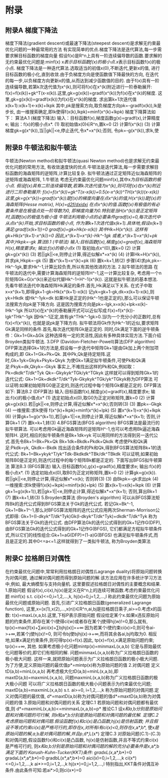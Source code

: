 # 附录

## 附录A 梯度下降法
梯度下降法(gradient descent)或最速下降法(steepest descent)是求解无约束最优化问题的一种最常用的方法 有实现简单的优点.梯度下降法是迭代算法,每一步需要求解目标函数的梯度向量
假设f(x)是R^n上具有一阶连续偏导数的函数.要求解的无约束最优化问题是:minf(x) x*表示目标函数f(x)的极小点.x*表示目标函数f(x)的极小点.
梯度下降法是一种迭代算法.选取适当的初值x(0),不断迭代,更新x的值, 进行目标函数的极小化,直到收敛.由于负梯度方向是使函数值下降最快的方向, 在迭代的每一步,以负梯度方向更新x的值,从而达到减少函数值的目的.
由于f(x)具有一阶连续偏导数,若第k次迭代值为x^(k),则可将f(x)在x^(k)附近进行一阶泰勒展开: f(x)=f(x(k))+gk^T(x-x(k)).这里,gk=g(x(k))=gradf(x^(k))为f(x)在x^(k)的梯度. 这里,gk=g(x(k))=gradf(x(k))为f(x)在x^(k)的梯度. 求出第k+1次迭代值x(k+1):x(k+1)<-x(k)+lkpk
其中,pk是搜索方向,取负梯度方向pk=-gradf(x(k)),lk是步长, 由一维搜索确定,即lk使得f(x(k),lkpk)=minf(x^(k)+lkpk) 梯度下降算法如下：
算法A.1 (梯度下降法)
输入：目标函数f(x),梯度函数g(x)=gradf(x),计算精度e;
输出：f(x)的极小点x*.
(1) 取初始值x(0)∈R^n,置k=0
(2) 计算f(x^(k))
(3) 计算梯度gk=g(x^(k)),当||gk||<e,停止迭代,令x*=x^(k);否则, 令pk=-g(x^(k)),求lk,使
## 附录B 牛顿法和拟牛顿法
牛顿法(Newton method)和拟牛顿法(quasi Newton method)也是求解无约束最优化问题的常用方法, 有收敛速度快的优点.牛顿法是迭代算法,每一步需要求解目标函数的海森矩阵的逆矩阵,计算比较复杂. 拟牛顿法通过正定矩阵近似海森矩阵的逆矩阵或海森矩阵,
1.牛顿法
考虑无约束最优化问题minf(x),其中x*为目标函数的极小点.
假设f(x)具有二阶连续偏导数,若第k次迭代值为x^(k),则可将f(x)在x^(k)附近进行二阶泰勒展开: f(x)=f(x^(k))+gk^T(x-x(k))+0.5(x-x^(k))^TH(x^(k))(x-x(k))
这里,gk=g(x^(k))=gradf(x^(k))是f(x)的梯度向量在点x^(k)的值,H(x^(k))是f(x)的海森矩阵(Hesse matrix), H(x)=[d2f/dxidxj](n*n)
在点x^(k)的值.函数f(x)有极值的有必要条件是在极值点处一阶导数为0, 即梯度向量为0.特别是当H(x^(k))是正定矩阵时,函数f(x)的极值为极小值
牛顿法利用极小点的必要条件gradf(x)=0,每次迭代中从点x^(k)开始,求目标函数的极小点, 作为第k+1次迭代值x(k+1).具体地,假设x(k+1)满足:gradf(x(k+1))=0 gradf(x)=gk+Hk(x-x(k))
其中Hk=H(x^(k)). 这样有gk+Hk(x^(k+1)-x^(k))=0
因此,x^(k+1)=x^(k)-Hk^-1gk
或者,x^(k+1)=x^(k)+pk
其中,Hkpk=-gk
算法B.1 (牛顿法)
输入:目标函数f(x),梯度g(x)=gradf(x),海森矩阵H(x),精度要求e;
输出:f(x)的极小点x*
(1) 取初始点x^(0),置k=0
(2) 计算gk=g(x^(k))
(3) 若||gk||<e,则停止计算,得近似解x*=x^(k)
(4) 计算Hk=H(x^(k)),并求pk,Hkpk=-gk
(5) 置x^(k+1)=x^(k)+pk
(6) 置k=k+1,转(2)
步骤(4)求pk,pk=-Hk^-1gk,要求Hk^-1,计算比较负责,所以有其他改进的方法.
2.拟牛顿法的思路
在牛顿法的迭代中,需要计算海森矩阵的逆矩阵H^-1,这一计算比较复杂, 考虑用一个n阶矩阵Gk=G(x^(k))来近似代替Hk^-1=H^-1(x^(k)). 这就是拟牛顿法的基本想法.
先看牛顿法迭代中海森矩阵Hk满足的条件.首先,Hk满足以下关系. 在式子中取x=x^(k+1),即得gk+1-gk=Hk(x^(k+1)-x(k))
记yk=gk+1-gk,dk=x(k+1)-x(k),则 yk=Hkdk 或Hk^-1yk=dk
如果Hk是正定的(Hk^-1也是正定的),那么可以保证牛顿法搜索方向pk是下降方向. 这是因为搜索方向是pk=-lgk,x=x(k)+lpk=x(k)-lHk^-1gk
所以f(x)在x^(k)的泰勒展开式可以近似写成:f(x)=f(x^(k))-lgk^THk^-1gk
因Hk^-1正定,故有gk^THk^-1gk>0.当l为一个充分小的正数时,总有f(x)<f(x^(k)), 也就是说pk是下降方向.
拟牛顿法将Gk作为Hk^-1的近似,要求矩阵Gk满足同样的条件.首先,每次迭代矩阵Gk是正定的. 同时,Gk满足下面的逆牛顿条件：Gk+1=Gk+ΔGk
这种选择有一定的灵活性,因此有多种具体实现方法.下面介绍Broyden类拟牛顿法.
3.DFP (Davidon-Fletcher-Powell)算法(DFP algorithm)
DFP算法选择Gk+1的方法是,假设每一步迭代中矩阵Gk+1是由Gk加上两个附加项构成的,即 Gk+1=Gk+Pk+Qk. 其中Pk,Qk是待定矩阵.这时,Gk+1yk=Gkyk+Pkyk+Qkyk
为使Gk+1满足拟牛顿条件,可使Pk和Qk满足:Pkyk=dk,Qkyk=-Gkyk
事实上,不难找出这样的Pk和Qk,例如取： Pk=dkdk^T/dk^Tyk Qk=-Gkykyk^TGk/yk^TGkyk
这样就可以得到矩阵Gk+1的迭代公式: Gk+1=Gk+dkdk^T/dk^Tyk-Gkykyk^TGk/yk^TGkyk称为DFP算法
可以证明:如果初始矩阵G0是正定的,则迭代过程中每个矩阵Gk都是正定的.
DFP算法如下:
算法B.2 (DFP算法)
输入:目标函数f(x),梯度g(x)=gradf(x),精度要求e;
输出:f(x)的极小值点x*
(1) 选定初始点x(0),取G0为正定对称矩阵,置k=0
(2) 计算gk=g(x(k)).若||gk||<e,则停止计算,得近似解x*=x^(k);否则转(3)
(3) 置pk=-Gkgk
(4) 一维搜索:求lk使得 f(x^(k)+lkpk)=minf(x^(k)+lpk)
(5) 置x^(k+1)=x^(k)+lkpk
(6) 计算gk+1=g(x^(k+1)),若||gk+1||<e,则停止计算,得近似解x*=x^(k+1); 否则,计算Gk+1
(7) 置k=k+1,转(3)
4.BFGS算法(BFGS algorithm)
BFGS算法是最流行的拟牛顿算法.
可以考虑用Gk逼近海森矩阵的逆矩阵H^-1,也可以考虑用Bk逼近海森矩阵H. 这时,相应的拟牛顿条件是Bk+1dk=yk
可以用同样的方法得到另一迭代公式.首先令Bk+1=Bk+Pk+Qk Bk+1dk=Bkdk+Pkdk+Qkdk
考虑使Pk和Qk满足:Pkdk=yk, Qkdk=-Bkdk
找出适合条件的Pk和Qk,得到BFGS算法矩阵Bk+1的迭代公式: Bk+1=Bk+ykyk^T/yk^Tdk-Bkdkdk^TBk/dk^TBkdk
可以证明,如果初始矩阵B0是正定的,则迭代过程中的每个矩阵Bk都是正定的. 下面写出BFGS拟牛顿算法
算法B.3 (BFGS算法)
输入:目标函数f(x),g(x)=gradf(x),精度要求e;
输出:f(x)的极小点x*.
(1) 选定初始点x(0),取B0为正定对称矩阵,置k=0
(2) 计算gk=g(x(k)).若||gk||<e,则停止计算,得近似解x*=x(k); 否则转(3)
(3) 由Bkpk=-gk求出pk
(4) 一维搜索:求lk使得f(x(k)+lkpk)=minf(x(k)+lpk)
(5) 置x(k+1)=x(k)+lkpk
(6) 计算gk+1=g(x(k+1)),若||gk+1||<e,则停止计算,得近似解x*=x^(k+1); 否则,算出Bk+1
(7) 置k=k+1,转(3)
5.Broyden类算法 (Broyden's algorithm)
可以从BFGS算法矩阵Bk的迭代公式得到BFGS算法关于Gk的迭代公式. 若记Gk=Bk^-1, Gk+1=Bk+1^-1,那么对BFGS算法矩阵的迭代公式应用两次Sherman-Morrison公式即得: Gk+1=(I-dkyk^T/dk^Tyk)Gk(I-dkyk^T/dk^Tyk)+dkdk^T/dk^Tyk 称为BFGS算法关于Gk的迭代公式.
由DFP算法Gk的迭代公式得到的Gk+1记作G(DFP),由BFGS算法Gk的迭代公式得到的Gk+1记作G(BFGS), 它们都满足方程拟牛顿条件式,所以它们的线性组合:Gk+1=aG(DFP)+(1-a)G(BFGS) 也满足拟牛顿条件式,而且是正定的.其中0<=a<=1.这样就得到了一类拟牛顿法, 称为Broyden类算法
## 附录C 拉格朗日对偶性
在约束最优化问题中,常常利用拉格朗日对偶性(Lagrange duality)将原始问题转换为对偶问题, 通过解对偶问题而得到原始问题的解.该方法应用在许多统计学习方法中,例如, 最大熵模型与支持向量机. 这里要叙述拉格朗日对偶性的主要概念和结果.
1.原始问题
假设f(x),ci(x),hj(x)是定义在R^n上的连续可微函数.考虑约束最优化问题 minf(x) s.t. ci(x)<=0,i=1,2,...,k, hj(x)=0,j=1,2,...,l
称此约束最优化问题为原始最优化问题或原始问题.
首先,引进广义拉格朗日函数(generalized Lagrange function), 这里,x=(x(1),x(2),...,x(n))∈R^n,ai,bj是拉格朗日乘子,ai>=0.考虑x的函数: t(x)=maxL(x,a,b).这里,下标P表示原始问题
假设给定某个x.如果x违反原始问题的约束条件,即存在某个i使得ci(w)或者存在某个j使得hj(w)!=0,那么就有, tp(x)=max[f(x)+∑aici(x)+∑bjhj(x)]=+∞
因为若某个i使约束ci(x)>0,则可令ai->+∞,若某个j使hj(x)!=0, 则可令bj使bjhj(x)->+∞,而将其余各ai,bj均取为0.
相反地,如果x满足约束条件,则可得tp(x)=f(x).因此,
tp(x)=f(x),x满足原始问题约束;  tp(x)=+∞, 其他.
如果考虑极小化问题mintp(x)=minmaxL(x,a,b)
它是与原始最优化问题等价的,即它们有相同的解. 问题minmaxL(x,a,b)称为广义拉格朗日函数的极小极大问题. 这样一来,就把原始问题表示为广义拉格朗日函数的极小极大问题. 为了方便,定义原始问题的最优值p*=mintp(x)称为原始问题的值
2.对偶问题
定义tD(a,b)=minL(x,a,b)
再考虑极大化tD(a,b)=minL(x,a,b),即maxtD(a,b)=maxminL(x,a,b), 问题maxminL(x,a,b)称为广义拉格朗日函数的极大极小问题
可以将广义拉格朗日函数的极大极小问题表示为约束最优化问题; maxtD(a,b)=maxminL(x,a,b) s.t. ai>=0, i=1,2,...,k
称为原始问题的对偶问题.定义对偶问题的最优值, d*=maxtD(a,b)称为对偶问题的值d*=maxtD(a,b)称为对偶问题的值
3.原始问题和对偶问题的关系
定理C.1 若原始问题和对偶问题都有最优值,则 d*=maxminL(x,a,b)<=minmaxL(x,a,b)=p*
推论C.1 设x*和a*,b*分别是原始问题和对偶问题的可行解, 则x*和a*,b*分别是原始问题和对偶问题的最优解.
定理C.2 考虑原始问题和对偶问题.假设函数f(x)和ci(x)是凸函数,hj(x)是仿射函数; 并且假设不等式约束ci(x)是严格可行的,即存在x,对所有i有ci(x)<0,则存在x*,a*,b*, 使x*是原始问题的解,a*,b*是对偶问题的解,并且p*,d*,L(x*)
定理C.3 对原始问题(C.1)-(C.3)和对偶问题,假设函数f(x)和ci(x)是凸函数, hj(x)是仿射函数,并且不等式约束ci(x)是严格可行的, 则x*和a*,b*分别是原始问题和对偶问题的解的充分必要条件是x*,a*,b*满足下面的 Karush-Kuhn-Tucker(KKT)条件:
 gradxL(x*,a*,b*)=0
 gradaL(x*,a*,b*)=0
 gradbL(x*,a*,b*)=0
 ai*ci(x*)=0,i=1,2,...,k
 ci(x*)<=0,i=1,2,...,k
 ai*>=0,i=1,2,..,k
 hj(x*)=0,j=1,2,...,l
特别指出,KKT条件对偶互补条件.由此条件可知:若ai*>0,则ci(x*)=0

